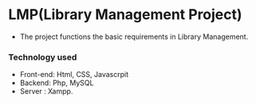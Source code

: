 # LMP(Library Management Project)

* The project functions the basic requirements in Library Management.
### Technology used 

* Front-end: Html, CSS, Javascrpit
* Backend: Php, MySQL
* Server : Xampp.
